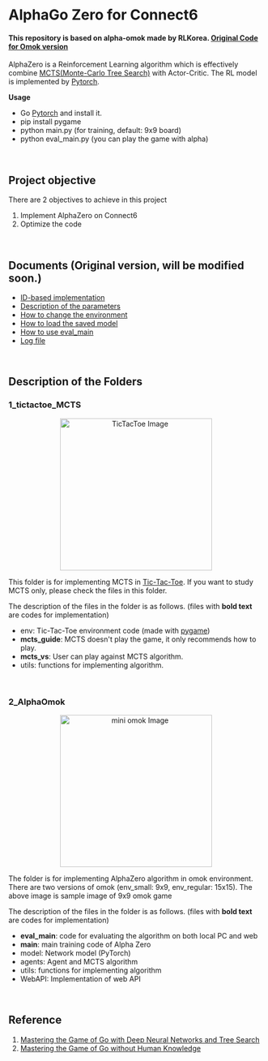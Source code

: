 # AlphaGo Zero for Connect6

#### This repository is based on alpha-omok made by RLKorea. [Original Code for Omok version](https://github.com/reinforcement-learning-kr/alpha_omok)

AlphaZero is a Reinforcement Learning algorithm which is effectively combine [MCTS(Monte-Carlo Tree Search)](https://en.wikipedia.org/wiki/Monte_Carlo_tree_search) with Actor-Critic. The RL model is implemented by [Pytorch](https://pytorch.org/).

**Usage**
- Go [Pytorch](https://pytorch.org/) and install it.
- pip install pygame
- python main.py (for training, default: 9x9 board)
- python eval_main.py (you can play the game with alpha)


<br>

## Project objective

There are 2 objectives to achieve in this project  
1. Implement AlphaZero on Connect6
2. Optimize the code

<br>

## Documents (Original version, will be modified soon.)

- [ID-based implementation](https://github.com/reinforcement-learning-kr/alpha_omok/blob/developer/docs/1_ID_based.md)
- [Description of the parameters](https://github.com/reinforcement-learning-kr/alpha_omok/blob/developer/docs/2_Parameters.md)
- [How to change the environment](https://github.com/reinforcement-learning-kr/alpha_omok/blob/developer/docs/3_How_to_change_env.md)
- [How to load the saved model](https://github.com/reinforcement-learning-kr/alpha_omok/blob/developer/docs/4_How_to_load_model.md)
- [How to use eval_main](https://github.com/reinforcement-learning-kr/alpha_omok/blob/developer/docs/5_How_to_use_eval_main.md)
- [Log file](https://github.com/reinforcement-learning-kr/alpha_omok/blob/developer/docs/6_Log_file.md)

<br>

## Description of the Folders

### 1_tictactoe_MCTS

<p align= "center">
  <img src="./image/tictactoe.PNG" width="300" alt="TicTacToe Image" />
</p>

 This folder is for implementing MCTS in [Tic-Tac-Toe](https://en.wikipedia.org/wiki/Tic-tac-toe). If you want to study MCTS only, please check the files in this folder. <br>

The description of the files in the folder is as follows. (files with **bold text** are codes for implementation)

- env: Tic-Tac-Toe environment code (made with [pygame](https://www.pygame.org/news))
- **mcts_guide**: MCTS doesn't play the game, it only recommends how to play. 
- **mcts_vs**: User can play against MCTS algorithm. 
- utils: functions for implementing algorithm. 


<br>


### 2_AlphaOmok

<p align= "center">
  <img src="./image/mini_omok_game.png" width="300" alt="mini omok Image" />
</p>

  The folder is for implementing AlphaZero algorithm in omok environment. There are two versions of omok (env_small: 9x9, env_regular: 15x15). The above image is sample image of 9x9 omok game <br>

 The description of the files in the folder is as follows. (files with **bold text** are codes for implementation)

- **eval_main**: code for evaluating the algorithm on both local PC and web
- **main**: main training code of Alpha Zero
- model: Network model (PyTorch)
- agents: Agent and MCTS algorithm 
- utils: functions for implementing algorithm 
- WebAPI: Implementation of web API

<br>


## Reference

1. [Mastering the Game of Go with Deep Neural Networks and Tree Search](https://storage.googleapis.com/deepmind-media/alphago/AlphaGoNaturePaper.pdf)
2. [Mastering the Game of Go without Human Knowledge](https://www.nature.com/articles/nature24270)

